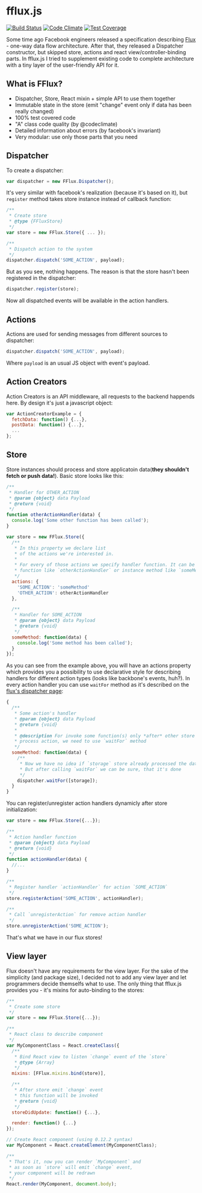 fflux.js 
==========
[![Build Status](https://travis-ci.org/Kureev/fflux.svg?branch=master)](https://travis-ci.org/Kureev/fflux) [![Code Climate](https://codeclimate.com/github/Kureev/fflux/badges/gpa.svg)](https://codeclimate.com/github/Kureev/fflux) [![Test Coverage](https://codeclimate.com/github/Kureev/fflux/badges/coverage.svg)](https://codeclimate.com/github/Kureev/fflux)

Some time ago Facebook engineers released a specification describing [Flux](https://facebook.github.io/flux/) - one-way data flow architecture. After that, they released a Dispatcher constructor, but skipped store, actions and react view/controller-binding parts. In fflux.js I tried to supplement existing code to complete architecture with a tiny layer of the user-friendly API for it.

What is FFlux?
--------------
* Dispatcher, Store, React mixin + simple API to use them together
* Immutable state in the store (emit "change" event only if data has been really changed)
* 100% test covered code
* "A" class code quality (by @codeclimate)
* Detailed information about errors (by facebook's invariant)
* Very modular: use only those parts that you need

Dispatcher
-----------
To create a dispatcher:

```javascript
var dispatcher = new FFlux.Dispatcher();
```

It's very similar with facebook's realization (because it's based on it), but `register` method takes store instance instead of callback function:

```javascript
/**
 * Create store
 * @type {FFluxStore}
 */
var store = new FFlux.Store({ ... });

/**
 * Dispatch action to the system
 */
dispatcher.dispatch('SOME_ACTION', payload);
```

But as you see, nothing happens. The reason is that the store hasn't been registered in the dispatcher:

```javascript
dispatcher.register(store);
```

Now all dispatched events will be available in the action handlers.

Actions
-------
Actions are used for sending messages from different sources to dispatcher:

```javascript
dispatcher.dispatch('SOME_ACTION', payload);
```

Where `payload` is an usual JS object with event's payload.

Action Creators
---------------
Action Creators is an API middleware, all requests to the backend happends here.
By design it's just a javascript object:

```javascript
var ActionCreatorExample = {
  fetchData: function() {...},
  postData: function() {...},
  ...
};
```

Store
-----
Store instances should process and store applicatoin data(**they shouldn't fetch or push data!**). Basic store looks like this:

```javascript
/**
 * Handler for OTHER_ACTION
 * @param {object} data Payload
 * @return {void}
 */
function otherActionHandler(data) {
  console.log('Some other function has been called');
}

var store = new FFlux.Store({
  /**
   * In this property we declare list
   * of the actions we're interested in.
   *
   * For every of those actions we specify handler function. It can be independent
   * function like `otherActionHandler` or instance method like `someMethod`
   */
  actions: {
    'SOME_ACTION': 'someMethod'
    'OTHER_ACTION': otherActionHandler
  },

  /**
   * Handler for SOME_ACTION
   * @param {object} data Payload
   * @return {void}
   */
  someMethod: function(data) {
    console.log('Some method has been called');
  }
});
```

As you can see from the example above, you will have an actions property which provides you a possibility to use declarative style for describing handlers for different action types (looks like backbone's events, huh?). In every action handler you can use `waitFor` method as it's described on the [flux's dispatcher page](http://facebook.github.io/flux/docs/dispatcher.html#content):

```javascript
{
  /**
   * Some action's handler
   * @param {object} data Payload
   * @return {void}
   *
   * @description For invoke some function(s) only *after* other store
   * process action, we need to use `waitFor` method
   */
  someMethod: function(data) {
    /**
     * Now we have no idea if `storage` store already processed the data
     * But after calling `waitFor` we can be sure, that it's done
     */
    dispatcher.waitFor([storage]);
  }
}
```

You can register/unregister action handlers dynamicly after store initialization:

```javascript
var store = new FFlux.Store({...});

/**
 * Action handler function
 * @param {object} data Payload
 * @return {void}
 */
function actionHandler(data) {
  //...
}

/**
 * Register handler `actionHandler` for action `SOME_ACTION`
 */
store.registerAction('SOME_ACTION', actionHandler);

/**
 * Call `unregisterAction` for remove action handler
 */
store.unregisterAction('SOME_ACTION');
```

That's what we have in our flux stores!

View layer
------------------------------------------
Flux doesn't have any requirements for the view layer.
For the sake of the simplicity (and package size), I decided not to add any view layer and let programmers decide themselfs what to use. The only thing that fflux.js provides you - it's mixins for auto-binding to the stores:

```javascript
/**
 * Create some store
 */
var store = new FFlux.Store({...});

/**
 * React class to describe component
 */
var MyComponentClass = React.createClass({
  /**
   * Bind React view to listen `change` event of the `store`
   * @type {Array}
   */
  mixins: [FFlux.mixins.bind(store)],

  /**
   * After store emit `change` event
   * this function will be invoked
   * @return {void}
   */
  storeDidUpdate: function() {...},

  render: function() {...}
});

// Create React component (using 0.12.2 syntax)
var MyComponent = React.createElement(MyComponentClass);

/**
 * That's it, now you can render `MyComponent` and
 * as soon as `store` will emit `change` event, 
 * your component will be redrawn
 */
React.render(MyComponent, document.body);
``` 